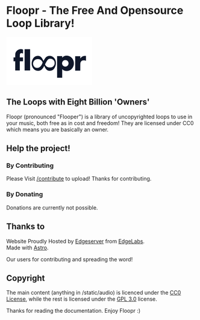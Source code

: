# Floopr - The Free And Opensource Loop Library!

![Floopr Logo](/static/img/floopr.svg)
## The Loops with Eight Billion 'Owners'
Floopr (pronounced "Flooper") is a library of uncopyrighted loops to use in your music, both free as in cost and freedom! They are licensed under CC0 which means you are basically an owner.

## Help the project!

### By Contributing
Please Visit [/contribute](https://floopr.org/contribute) to upload!
Thanks for contributing.

### By Donating

Donations are currently not possible.

## Thanks to
Website Proudly Hosted by [Edgeserver](https://edgeserver.io?ref=floopr.org) from [EdgeLabs](https://github.com/v3xlabs).  
Made with [Astro](https://astro.build?ref=floopr.org).

Our users for contributing and spreading the word!

## Copyright

The main content (anything in /static/audio) is licenced under the [CC0 License](https://creativecommons.org/share-your-work/public-domain/cc0/), while the rest is licensed under the [GPL 3.0](https://www.gnu.org/licenses/gpl-3.0.txt) license.

Thanks for reading the documentation. Enjoy Floopr :)